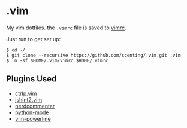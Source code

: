 # .vim
My vim dotfiles. the `.vimrc` file is saved to [vimrc](https://github.com/scenting/.vim/blob/master/vimrc).

Just run to get set up:

```console
$ cd ~/
$ git clone --recursive https://github.com/scenting/.vim.git .vim
$ ln -sf $HOME/.vim/vimrc $HOME/.vimrc
```

## Plugins Used

* [ctrlp.vim](https://github.com/kien/ctrlp.vim)
* [jshint2.vim](https://github.com/Shutnik/jshint2.vim)
* [nerdcommenter](https://github.com/scrooloose/nerdcommenter)
* [python-mode](https://github.com/klen/python-mode)
* [vim-powerline](https://github.com/Lokaltog/vim-powerline)
